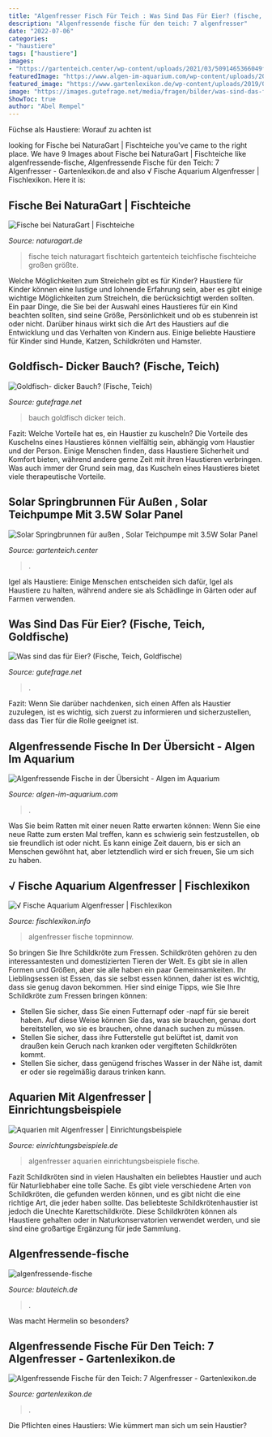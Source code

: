 ```yaml
---
title: "Algenfresser Fisch Für Teich : Was Sind Das Für Eier? (fische, Teich, Goldfische)"
description: "Algenfressende fische für den teich: 7 algenfresser"
date: "2022-07-06"
categories:
- "haustiere"
tags: ["haustiere"]
images:
- "https://gartenteich.center/wp-content/uploads/2021/03/5091465366049f946e80918.00469411.jpg"
featuredImage: "https://www.algen-im-aquarium.com/wp-content/uploads/2017/12/Crossocheilus_oblongus_-_Jungtier-1024x584.jpg"
featured_image: "https://www.gartenlexikon.de/wp-content/uploads/2019/06/images_2017_tiere_rotfeder-scardinius-erythrophthalmus-9314-360x240.jpg"
image: "https://images.gutefrage.net/media/fragen/bilder/was-sind-das-fuer-eier/0_original.jpg?v=1400776180000"
ShowToc: true
author: "Abel Rempel"
---
```



Füchse als Haustiere: Worauf zu achten ist

	

		
looking for Fische bei NaturaGart | Fischteiche you've came to the right place. We have 9 Images about Fische bei NaturaGart | Fischteiche like algenfressende-fische, Algenfressende Fische für den Teich: 7 Algenfresser - Gartenlexikon.de and also √ Fische Aquarium Algenfresser | Fischlexikon. Here it is:
		
    
## Fische Bei NaturaGart | Fischteiche

<img loading=lazy src="https://www.naturagart.de/images/articles/02_02_00-fischteich/fischteiche-fische-bei-naturagart-grosses-kaltwasseraquarium.jpg" onerror="this.onerror=null;this.src='https://tse1.mm.bing.net/th?id=OIP.lvRT6cbmbwV15DDd_8gl2QHaFj&amp;pid=15.1';" alt="Fische bei NaturaGart | Fischteiche">

_Source: naturagart.de_

>fische teich naturagart fischteich gartenteich teichfische fischteiche großen größte. 

	

Welche Möglichkeiten zum Streicheln gibt es für Kinder?
Haustiere für Kinder können eine lustige und lohnende Erfahrung sein, aber es gibt einige wichtige Möglichkeiten zum Streicheln, die berücksichtigt werden sollten. Ein paar Dinge, die Sie bei der Auswahl eines Haustieres für ein Kind beachten sollten, sind seine Größe, Persönlichkeit und ob es stubenrein ist oder nicht. Darüber hinaus wirkt sich die Art des Haustiers auf die Entwicklung und das Verhalten von Kindern aus. Einige beliebte Haustiere für Kinder sind Hunde, Katzen, Schildkröten und Hamster.

    
## Goldfisch- Dicker Bauch? (Fische, Teich)

<img loading=lazy src="https://images.gutefrage.net/media/fragen-antworten/bilder/244424236/1_full.jpg?v=1491827193000" onerror="this.onerror=null;this.src='https://tse1.mm.bing.net/th?id=OIP.5LGpUw7zMd00qbsiy2EcVQHaHa&amp;pid=15.1';" alt="Goldfisch- dicker Bauch? (Fische, Teich)">

_Source: gutefrage.net_

>bauch goldfisch dicker teich. 

	

Fazit: Welche Vorteile hat es, ein Haustier zu kuscheln?
Die Vorteile des Kuschelns eines Haustieres können vielfältig sein, abhängig vom Haustier und der Person. Einige Menschen finden, dass Haustiere Sicherheit und Komfort bieten, während andere gerne Zeit mit ihren Haustieren verbringen. Was auch immer der Grund sein mag, das Kuscheln eines Haustieres bietet viele therapeutische Vorteile.

    
## Solar Springbrunnen Für Außen , Solar Teichpumpe Mit 3.5W Solar Panel

<img loading=lazy src="https://gartenteich.center/wp-content/uploads/2021/03/5091465366049f946e80918.00469411.jpg" onerror="this.onerror=null;this.src='https://tse1.mm.bing.net/th?id=OIP.cPdV4y0ZKrRpTrL9p9KTwwHaHa&amp;pid=15.1';" alt="Solar Springbrunnen für außen , Solar Teichpumpe mit 3.5W Solar Panel">

_Source: gartenteich.center_

>. 

	

Igel als Haustiere: Einige Menschen entscheiden sich dafür, Igel als Haustiere zu halten, während andere sie als Schädlinge in Gärten oder auf Farmen verwenden.

    
## Was Sind Das Für Eier? (Fische, Teich, Goldfische)

<img loading=lazy src="https://images.gutefrage.net/media/fragen/bilder/was-sind-das-fuer-eier/0_original.jpg?v=1400776180000" onerror="this.onerror=null;this.src='https://tse2.mm.bing.net/th?id=OIP.0txfClzOl_aa3NkInKMP8gHaFj&amp;pid=15.1';" alt="Was sind das für Eier? (Fische, Teich, Goldfische)">

_Source: gutefrage.net_

>. 

	

Fazit: Wenn Sie darüber nachdenken, sich einen Affen als Haustier zuzulegen, ist es wichtig, sich zuerst zu informieren und sicherzustellen, dass das Tier für die Rolle geeignet ist.

    
## Algenfressende Fische In Der Übersicht - Algen Im Aquarium

<img loading=lazy src="https://www.algen-im-aquarium.com/wp-content/uploads/2017/12/Crossocheilus_oblongus_-_Jungtier-1024x584.jpg" onerror="this.onerror=null;this.src='https://tse1.mm.bing.net/th?id=OIP.f8rmkO_0mZvzut7b_3Ge7QHaEO&amp;pid=15.1';" alt="Algenfressende Fische in der Übersicht - Algen im Aquarium">

_Source: algen-im-aquarium.com_

>. 

	

Was Sie beim Ratten mit einer neuen Ratte erwarten können: Wenn Sie eine neue Ratte zum ersten Mal treffen, kann es schwierig sein festzustellen, ob sie freundlich ist oder nicht. Es kann einige Zeit dauern, bis er sich an Menschen gewöhnt hat, aber letztendlich wird er sich freuen, Sie um sich zu haben.

    
## √ Fische Aquarium Algenfresser | Fischlexikon

<img loading=lazy src="https://i.pinimg.com/originals/a0/ac/43/a0ac43990da31bd1eca806e773bc634a.jpg" onerror="this.onerror=null;this.src='https://tse2.mm.bing.net/th?id=OIP.GXfcTC7JeZwdxYAUBfa-qAHaFI&amp;pid=15.1';" alt="√ Fische Aquarium Algenfresser | Fischlexikon">

_Source: fischlexikon.info_

>algenfresser fische topminnow. 

	

So bringen Sie Ihre Schildkröte zum Fressen.
Schildkröten gehören zu den interessantesten und domestizierten Tieren der Welt. Es gibt sie in allen Formen und Größen, aber sie alle haben ein paar Gemeinsamkeiten. Ihr Lieblingsessen ist Essen, das sie selbst essen können, daher ist es wichtig, dass sie genug davon bekommen. Hier sind einige Tipps, wie Sie Ihre Schildkröte zum Fressen bringen können:
- Stellen Sie sicher, dass Sie einen Futternapf oder -napf für sie bereit haben. Auf diese Weise können Sie das, was sie brauchen, genau dort bereitstellen, wo sie es brauchen, ohne danach suchen zu müssen.
- Stellen Sie sicher, dass ihre Futterstelle gut belüftet ist, damit von draußen kein Geruch nach kranken oder vergifteten Schildkröten kommt.
- Stellen Sie sicher, dass genügend frisches Wasser in der Nähe ist, damit er oder sie regelmäßig daraus trinken kann.

    
## Aquarien Mit Algenfresser | Einrichtungsbeispiele

<img loading=lazy src="https://www.einrichtungsbeispiele.de/16to9/w780/images_32244/netzpinselalgenfresser__e1d8b6b56502591c436c6056804f14cd.jpg" onerror="this.onerror=null;this.src='https://tse4.mm.bing.net/th?id=OIP.oH9Pd5WsqMYVtHl9_lH_6wHaEK&amp;pid=15.1';" alt="Aquarien mit Algenfresser | Einrichtungsbeispiele">

_Source: einrichtungsbeispiele.de_

>algenfresser aquarien einrichtungsbeispiele fische. 

	

Fazit
Schildkröten sind in vielen Haushalten ein beliebtes Haustier und auch für Naturliebhaber eine tolle Sache. Es gibt viele verschiedene Arten von Schildkröten, die gefunden werden können, und es gibt nicht die eine richtige Art, die jeder haben sollte. Das beliebteste Schildkrötenhaustier ist jedoch die Unechte Karettschildkröte. Diese Schildkröten können als Haustiere gehalten oder in Naturkonservatorien verwendet werden, und sie sind eine großartige Ergänzung für jede Sammlung.

    
## Algenfressende-fische

<img loading=lazy src="https://www.blauteich.de/media/image/7d/ee/62/algenfressende-fische.jpg" onerror="this.onerror=null;this.src='https://tse2.mm.bing.net/th?id=OIP.mh56_i0-iLaK7NeMACu4mQHaHa&amp;pid=15.1';" alt="algenfressende-fische">

_Source: blauteich.de_

>. 

	

Was macht Hermelin so besonders?

    
## Algenfressende Fische Für Den Teich: 7 Algenfresser - Gartenlexikon.de

<img loading=lazy src="https://www.gartenlexikon.de/wp-content/uploads/2019/06/images_2017_tiere_rotfeder-scardinius-erythrophthalmus-9314-360x240.jpg" onerror="this.onerror=null;this.src='https://tse2.mm.bing.net/th?id=OIP.8OgyRToMZbkdb-ALJcYYqAAAAA&amp;pid=15.1';" alt="Algenfressende Fische für den Teich: 7 Algenfresser - Gartenlexikon.de">

_Source: gartenlexikon.de_

>. 

	

Die Pflichten eines Haustiers: Wie kümmert man sich um sein Haustier?

